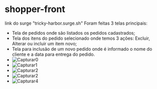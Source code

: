 # shopper-front
link do surge "tricky-harbor.surge.sh"
Foram feitas 3 telas principais:
- Tela de pedidos onde são listados os pedidos cadastrados;
- Tela dos itens do pedido selecionado onde temos 3 ações: Excluir, Alterar ou incluir um item novo;
- Tela para inclusão de um novo pedido onde é informado o nome do cliente e a data para entrega do pedido.
- ![Capturar0](https://user-images.githubusercontent.com/85194667/146702572-b31b2d30-3371-4362-b420-a66332c078ca.PNG)
- ![Capturar1](https://user-images.githubusercontent.com/85194667/146702613-28890184-5ede-4183-82f0-2cea95b369b3.PNG)
- ![Capturar2](https://user-images.githubusercontent.com/85194667/146702629-ac19ec28-8ae5-41a7-937c-24af54f301cb.PNG)
- ![Capturar2](https://user-images.githubusercontent.com/85194667/146702643-67feaa0d-80f5-441a-a3c8-379d6c87862b.PNG)
- ![Capturar4](https://user-images.githubusercontent.com/85194667/146702654-f93a9244-9814-4459-830b-37de567165d9.PNG)




